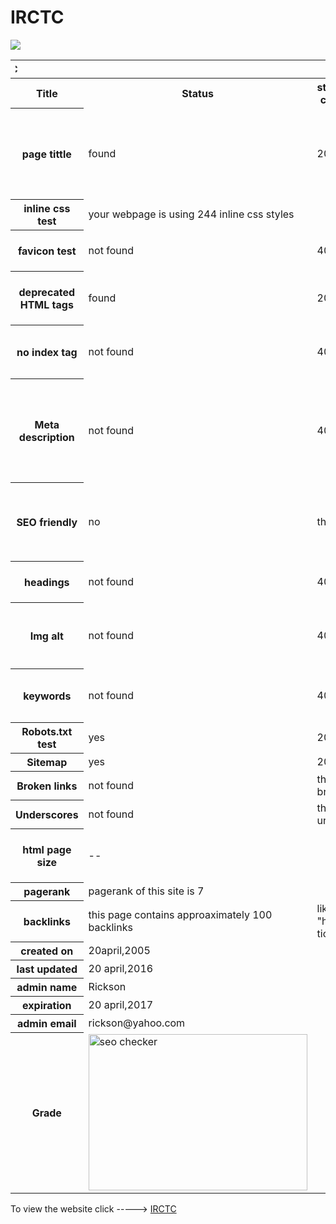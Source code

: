  # IRCTC
<html>
<img src="http://www.userlogos.org/files/logos/spaljeni/irctc.png">
<table >
<tr>
<th colspan="5"><marquee direction="right">IRCTC</marquee></th>
</tr>
<tr>
<th>Title</th>
<th>Status</th>
<th>status code</th>
<th>DETAILS</th>
<th>SUGGESTION</th>
</tr>
<tr>
<th>page tittle</th>
<td>found</td>
<td>200</td>
<td>this webpage contains 39 characters,each page should have unique title with 65characters</td>
<td>Indian Railway Catering and Tourism Corporation for rail ticket booking.</td>
</tr>
<tr>
<th>inline css test</th>
<td colspan="4">your webpage is using 244 inline css styles</td>
</tr>
<tr>
<th>favicon test</th>
<td>not found</td>
<td>404</td>
<td>this page does not contain any favicon</td>
<td>every webpage must have favicon</td>
</tr>
<tr>
<th>deprecated HTML tags</th>
<td>found</td>
<td>200</td>
<td>this webpage contains many deprecated HTML tags</td>
<td>your webpage must not contain any deprecated tag</td>
</tr>
<tr>
<th>no index tag</th>
<td>not found</td>
<td>404</td>
<td colspan="2">your webpage doesnot contain noindex tag. This means your webpage will be read and indexed by search engines.</td>
<tr>
<th>Meta description</th>
<td>not found</td>
<td>404</td>
<td>this webpage does not contain meta description</td>
<td>IRCTC is a subsidiary of Indian Railways that handles the catering,tourism and online ticketing of the Indian Railways.</td>
</tr>
<tr>
<th>SEO friendly</th>
<td>no</td>
<td colspan="2">this is not SEO friendly</td>
<td>a good webpage must not contain "black hat",uppercase, underscores etc</td>
</tr>
<tr>
<th>headings</th>
<td>not found</td>
<td>404</td>
<td>This webpage does not have h1,h2</td>
<td> webpage must contain h1,h2</td>
</tr>
<tr>
<th>Img alt</th>
<td>not found</td>
<td>404</td>
<td>this webpage contains 19 img tags but does not have alt attribute</td>
<td>img tag must have alt attribute</td>
</tr>
<tr>
<th>keywords</th>
<td>not found</td>
<td>404</td>
<td>it does not have keywords</td>
<td>railways,online ticket, ticket, ticket booking, train</td>
</tr>
<tr>
<th>Robots.txt test</th>
<td>yes</td>
<td>200</td>
<td colspan="2">this webpage use robots.txt</td>
</tr>
<tr>
<th>Sitemap</th>
<td>yes</td>
<td>200</td>
<td colspan="2">This webpage contains 1 sitemap</td>
</tr>
<tr>
<th>Broken links</th>
<td>not found</td>
<td colspan="3">this webpage does not contains any broken links</td>
</tr>
<tr>
<th>Underscores</th>
<td>not found</td>
<td colspan="3">this webpage does not contains any underscore</td>
</tr>
<tr>
<th>html page size</th>
<td colspan="2">--</td>
<td>html page  size of this page is 17.1 kb</td>
<td>this is less than averagethat leads to faster loading</td>
</tr>
<tr>
<th>pagerank</th>
<td colspan="4">pagerank of this site is 7</td>
</tr>
<tr>
<th>backlinks</th>
<td>this page contains approaximately 100 backlinks</td>
<td colspan="3">like-"http://www.cleartrip.com/trains"
"http://www.travelindiasmart.com/train-tickets.php"</td>
<tr>
<th>created on</th>
<td colspan="4">20april,2005</td>
</tr>
<tr>
<th>last updated</th>
<td colspan="4">20 april,2016</td>
</tr>
<tr>
<th>admin name</th>
<td colspan="4">Rickson</td>
</tr>
<tr>
<th>expiration</th>
<td colspan="4">20 april,2017</td>
</tr>
<tr>
<th>admin email</th>
<td colspan="4">rickson@yahoo.com</td>
</tr>
<tr>
<th>Grade</th>
<td><img src="http://smallseotools.com/imgs/badge-bronze-xs.png" alt="seo checker" height=250 width=350> </td>
</tr>
</table>
<p>To view the website click -----> <a href="http://www.irctc.co.in">IRCTC</a>
</html>
